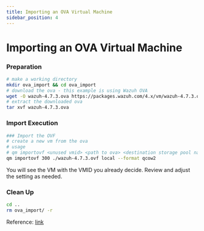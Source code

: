 ```yaml
---
title: Importing an OVA Virtual Machine
sidebar_position: 4
---
```


# Importing an OVA Virtual Machine



### Preparation
```bash
# make a working directory
mkdir ova_import && cd ova_import
# download the ova - this example is using Wazuh OVA
wget -O wazuh-4.7.3.ova https://packages.wazuh.com/4.x/vm/wazuh-4.7.3.ova
# extract the downloaded ova
tar xvf wazuh-4.7.3.ova
```

### Import Execution
```bash
### Import the OVF
# create a new vm from the ova
# usage
# qm importovf <unused vmid> <path to ova> <destination storage pool name> [OPTIONS]
qm importovf 300 ./wazuh-4.7.3.ovf local --format qcow2
```
You will see the VM with the VMID you already decide. Review and adjust the setting as needed.

### Clean Up
```bash
cd ..
rm ova_import/ -r
```

Reference: [link](https://i12bretro.github.io/tutorials/0387.html)